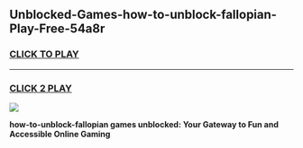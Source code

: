 
## Unblocked-Games-how-to-unblock-fallopian-Play-Free-54a8r
<h3>
<a href="https://premium76.site?title=how-to-unblock-fallopian&ref=18A1">CLICK TO PLAY</a></h3>
<hr>

<h3>
<a href="https://premium76.site?title=how-to-unblock-fallopian&ref=18A1">CLICK 2 PLAY</a>
  
</h3>

<a href="https://premium76.site?title=how-to-unblock-fallopian&ref=18A1"><img src="https://clearcache.store/games.png"></a>


**how-to-unblock-fallopian games unblocked: Your Gateway to Fun and Accessible Online Gaming**
